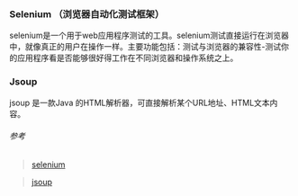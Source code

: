 ### Selenium （浏览器自动化测试框架）

selenium是一个用于web应用程序测试的工具。selenium测试直接运行在浏览器中，就像真正的用户在操作一样。主要功能包括：测试与浏览器的兼容性-测试你的应用程序看是否能够很好得工作在不同浏览器和操作系统之上。

### Jsoup

jsoup 是一款Java 的HTML解析器，可直接解析某个URL地址、HTML文本内容。

###### 参考

> [selenium](https://blog.csdn.net/qq_22003641/article/details/79137327)

> [jsoup](https://www.jianshu.com/p/6b735ad06297)
